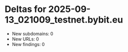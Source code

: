 # Deltas for 2025-09-13_021009_testnet.bybit.eu
- New subdomains: 0
- New URLs: 0
- New findings: 0
